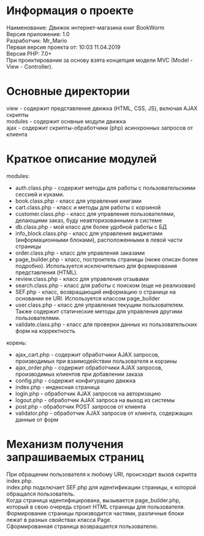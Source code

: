 # Информация о проекте

Наименование: Движок интернет-магазина книг BookWorm<br />
Версия приложения: 1.0<br />
Разработчик: Mr_Mario<br />
Первая версия проекта от: 10:03 11.04.2019<br />
Версия PHP: 7.0+<br />
При проектировании за основу взята концепция модели MVC (Model - View - Controller).

# Основные директории

view - содержит представление движка (HTML, CSS, JS), включая AJAX скрипты<br />
modules - содержит оснвные модули движка<br />
ajax - содержит скрипты-обработчики (php) асинхронных запросов от клиента

# Краткое описание модулей

modules:
- auth.class.php - содержит методы для работы с пользовательскими сессией и куками.
- book.class.php - класс для управления книгами
- cart.class.php - класс и методы для работы с корзиной
- customer.class.php - класс для управления пользователями, делающими заказ, буду неавторизованными в системе
- db.class.php - мой класс для более удобной работы с БД
- info_block.class.php - класс для управления виджетами (информационными блоками), расположенными в левой части страницы
- order.class.php - класс для управления заказами
- page_builder.php - класс, построитель страницы (ниже описан более подробно). Используется исключительно для формирования представления (HTML).
- review.class.php - класс для управления отзывами
- search.class.php - класс для работы с поиском (еще не реализован)
- SEF.php - класс, возвращающий информацию о странице на основании ее URI. Используется классом page_builder
- user.class.php - класс для управления текущим пользователем. Также содержит статические методы для управления другими пользователями.
- validate.class.php - класс для проверки данных из пользовательских форм на корректность

корень:
- ajax_cart.php - содержит обработчики AJAX запросов, производимых при взаимодействии пользователя и корзины
- ajax_order.php - содержит обработчики AJAX запросов, производимых клиентов при добавлении заказа
- config.php - содержит конфигурацию движка
- index.php - индексная страница
- login.php - обработчик AJAX запросов на авторизацию
- logout.php - обработчик AJAX запроса на выход из системы
- post.php - обработчик POST запросов от клиента
- validator.php - обработчик AJAX запросов от клиента, содержащих данные от форм

# Механизм получения запрашиваемых страниц

При обращении пользователя к любому URI, происходит вызов скрипта index.php.<br />
index.php подключает SEF.php для идентификации страницы, к которой обращался пользователь.<br />
Когда страница идентифицирована, вызывается page_builder.php, который в свою очередь строит HTML страницы для пользователя.<br />
Формирование страницы производится частями, различные блоки лежат в разных свойствах класса Page.<br />
Сформированная страница возвращается пользователю.
